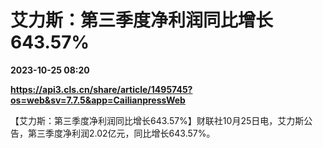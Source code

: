 # 艾力斯：第三季度净利润同比增长643.57%

**2023-10-25 08:20**

**https://api3.cls.cn/share/article/1495745?os=web&sv=7.7.5&app=CailianpressWeb**

【艾力斯：第三季度净利润同比增长643.57%】财联社10月25日电，艾力斯公告，第三季度净利润2.02亿元，同比增长643.57%。